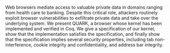 Web browsers mediate access to valuable private data in domains ranging from
health care to banking. Despite this critical role, attackers routinely exploit
browser vulnerabilities to exfiltrate private data and take over the underlying
system. We present QUARK, a browser whose kernel has been implemented and
verified in Coq. We give a specification of our kernel, show that the
implementation satisfies the specification, and finally show that the
specification implies several security properties, including tab
non-interference, cookie integrity and confidentiality, and address bar
integrity.
